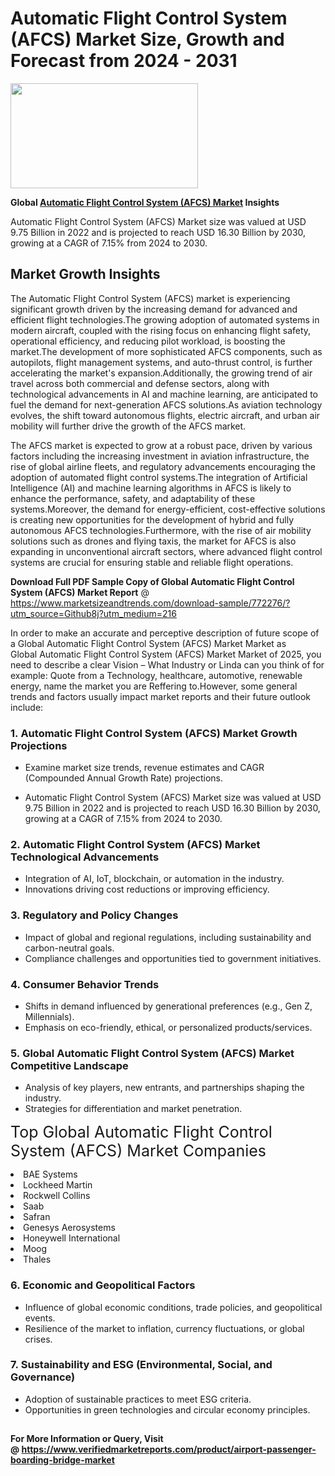 <H1>Automatic Flight Control System (AFCS) Market Size, Growth and Forecast from 2024 - 2031</H1><img class="aligncenter size-medium wp-image-584254" src="https://thirdeyenews.in/wp-content/uploads/2024/09/Global-Market-Research-300x168.jpeg" alt="" width="300" height="168" /><p><strong>Global&nbsp;<a href="https://www.marketsizeandtrends.com/download-sample/772276/?utm_source=Github8j?utm_medium=216">Automatic Flight Control System (AFCS) Market</a> Insights</strong></p><p>Automatic Flight Control System (AFCS) Market size was valued at USD 9.75 Billion in 2022 and is projected to reach USD 16.30 Billion by 2030, growing at a CAGR of 7.15% from 2024 to 2030.</p><p><h2>Market Growth Insights</h2> <p>The Automatic Flight Control System (AFCS) market is experiencing significant growth driven by the increasing demand for advanced and efficient flight technologies.The growing adoption of automated systems in modern aircraft, coupled with the rising focus on enhancing flight safety, operational efficiency, and reducing pilot workload, is boosting the market.The development of more sophisticated AFCS components, such as autopilots, flight management systems, and auto-thrust control, is further accelerating the market's expansion.Additionally, the growing trend of air travel across both commercial and defense sectors, along with technological advancements in AI and machine learning, are anticipated to fuel the demand for next-generation AFCS solutions.As aviation technology evolves, the shift toward autonomous flights, electric aircraft, and urban air mobility will further drive the growth of the AFCS market.</p> <p>The AFCS market is expected to grow at a robust pace, driven by various factors including the increasing investment in aviation infrastructure, the rise of global airline fleets, and regulatory advancements encouraging the adoption of automated flight control systems.The integration of Artificial Intelligence (AI) and machine learning algorithms in AFCS is likely to enhance the performance, safety, and adaptability of these systems.Moreover, the demand for energy-efficient, cost-effective solutions is creating new opportunities for the development of hybrid and fully autonomous AFCS technologies.Furthermore, with the rise of air mobility solutions such as drones and flying taxis, the market for AFCS is also expanding in unconventional aircraft sectors, where advanced flight control systems are crucial for ensuring stable and reliable flight operations.</p> <p><span class=""><strong>Download Full PDF Sample Copy of Global Automatic Flight Control System (AFCS) Market Report</strong> @ <a href="https://www.marketsizeandtrends.com/download-sample/772276/?utm_source=Github8j?utm_medium=216" target="_blank">https://www.marketsizeandtrends.com/download-sample/772276/?utm_source=Github8j?utm_medium=216</a></span></p><p>In order to make an accurate and perceptive description of future scope of a Global&nbsp;Automatic Flight Control System (AFCS) Market Market as Global&nbsp;Automatic Flight Control System (AFCS) Market Market of 2025, you need to describe a clear Vision &ndash; What Industry or Linda can you think of for example: Quote from a Technology, healthcare, automotive, renewable energy, name the market you are Reffering to.However, some general trends and factors usually impact market reports and their future outlook include:</p><h3>1.&nbsp;<strong>Automatic Flight Control System (AFCS) Market Growth Projections</strong></h3><ul><li>Examine market size trends, revenue estimates and CAGR (Compounded Annual Growth Rate) projections.</li><li><p>Automatic Flight Control System (AFCS) Market size was valued at USD 9.75 Billion in 2022 and is projected to reach USD 16.30 Billion by 2030, growing at a CAGR of 7.15% from 2024 to 2030.</p></li></ul><h3>2.&nbsp;<strong>Automatic Flight Control System (AFCS) Market Technological Advancements</strong></h3><ul><li>Integration of AI, IoT, blockchain, or automation in the industry.</li><li>Innovations driving cost reductions or improving efficiency.</li></ul><h3>3.&nbsp;<strong>Regulatory and Policy Changes</strong></h3><ul><li>Impact of global and regional regulations, including sustainability and carbon-neutral goals.</li><li>Compliance challenges and opportunities tied to government initiatives.</li></ul><h3>4.&nbsp;<strong>Consumer Behavior Trends</strong></h3><ul><li>Shifts in demand influenced by generational preferences (e.g., Gen Z, Millennials).</li><li>Emphasis on eco-friendly, ethical, or personalized products/services.</li></ul><h3>5.&nbsp;<strong>Global Automatic Flight Control System (AFCS) Market Competitive Landscape</strong></h3><ul><li>Analysis of key players, new entrants, and partnerships shaping the industry.</li><li>Strategies for differentiation and market penetration.</li></ul><p data-pm-slice="1 1 []"><span style="color: inherit; font-family: inherit; font-size: 25px;">Top Global Automatic Flight Control System (AFCS) Market Companies</span></p><div class="" data-test-id=""><p><li>BAE Systems</li><li> Lockheed Martin</li><li> Rockwell Collins</li><li> Saab</li><li> Safran</li><li> Genesys Aerosystems</li><li> Honeywell International</li><li> Moog</li><li> Thales</li></p></div><h3>6.&nbsp;<strong>Economic and Geopolitical Factors</strong></h3><ul><li>Influence of global economic conditions, trade policies, and geopolitical events.</li><li>Resilience of the market to inflation, currency fluctuations, or global crises.</li></ul><h3>7.&nbsp;<strong>Sustainability and ESG (Environmental, Social, and Governance)</strong></h3><ul><li>Adoption of sustainable practices to meet ESG criteria.</li><li>Opportunities in green technologies and circular economy principles.</li></ul><h2><strong style="font-size: 14px;">For More Information or Query, Visit @&nbsp;</strong><a style="background-color: #ffffff; font-size: 14px;" href="https://www.marketsizeandtrends.com/report/automatic-flight-control-system-afcs-market/" target="_blank">https://www.verifiedmarketreports.com/product/airport-passenger-boarding-bridge-market</a></h2>